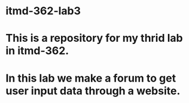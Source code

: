 # itmd-362-lab3
# This is a repository for my thrid lab in itmd-362.
# In this lab we make a forum to get user input data through a website.
